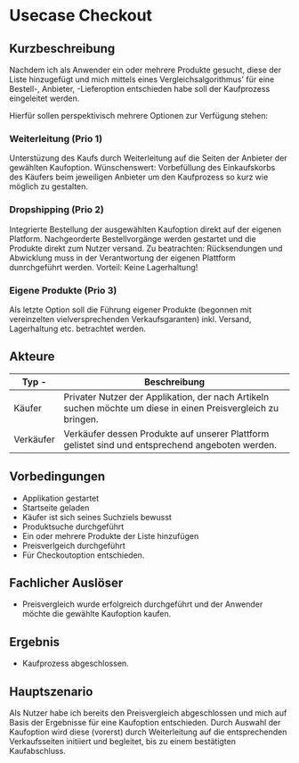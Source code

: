 # Usecase Checkout
  
## Kurzbeschreibung
Nachdem ich als Anwender ein oder mehrere Produkte gesucht, diese der Liste hinzugefügt und mich mittels eines Vergleichsalgorithmus' für eine Bestell-, Anbieter, -Lieferoption entschieden habe soll der Kaufprozess eingeleitet werden.

Hierfür sollen perspektivisch mehrere Optionen zur Verfügung stehen:

### Weiterleitung (Prio 1)
Unterstüzung des Kaufs durch Weiterleitung auf die Seiten der Anbieter der gewählten Kaufoption. 
Wünschenswert: Vorbefüllung des Einkaufskorbs des Käufers beim jeweiligen Anbieter um den Kaufprozess so kurz wie möglich zu gestalten.

### Dropshipping (Prio 2)
Integrierte Bestellung der ausgewählten Kaufoption direkt auf der eigenen Platform. Nachgeorderte Bestellvorgänge werden gestartet und die Produkte direkt zum Nutzer versand.
Zu beatrachten: Rücksendungen und Abwicklung muss in der Verantwortung der eigenen Plattform dunrchgeführt werden.
Vorteil: Keine Lagerhaltung!

### Eigene Produkte (Prio 3)
Als letzte Option soll die Führung eigener Produkte (begonnen mit vereinzelten vielversprechenden Verkaufsgaranten) inkl. Versand, Lagerhaltung etc. betrachtet werden.


## Akteure
  | Typ   -| Beschreibung|
  |--------|-------------|
  | Käufer | Privater Nutzer der Applikation, der nach Artikeln suchen möchte um diese in einen Preisvergleich zu bringen.| 
  |Verkäufer|Verkäufer dessen Produkte auf unserer Plattform gelistet sind und entsprechend angeboten werden.|
  
## Vorbedingungen
- Applikation gestartet
- Startseite geladen
- Käufer ist sich seines Suchziels bewusst
- Produktsuche durchgeführt
- Ein oder mehrere Produkte der Liste hinzufügen
- Preisverlgeich durchgeführt
- Für Checkoutoption entschieden.

## Fachlicher Auslöser
- Preisvergleich wurde erfolgreich durchgeführt und der Anwender möchte die gewählte Kaufoption kaufen.
  
## Ergebnis
- Kaufprozess abgeschlossen.

## Hauptszenario
Als Nutzer habe ich bereits den Preisvergleich abgeschlossen und mich auf Basis der Ergebnisse für eine Kaufoption entschieden. Durch Auswahl der Kaufoption wird diese (vorerst) durch Weiterleitung auf die entsprechenden Verkaufsseiten initiiert und begleitet, bis zu einem bestätigten Kaufabschluss.
